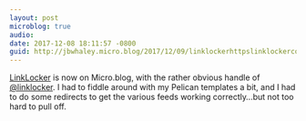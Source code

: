 ```yaml
---
layout: post
microblog: true
audio: 
date: 2017-12-08 18:11:57 -0800
guid: http://jbwhaley.micro.blog/2017/12/09/linklockerhttpslinklockercoblog-is-now.html
---
```

[LinkLocker](https://linklocker.co/blog/) is now on Micro.blog, with the rather obvious handle of [@linklocker](https://micro.blog/linklocker). I had to fiddle around with my Pelican templates a bit, and I had to do some redirects to get the various feeds working correctly…but not too hard to pull off.
